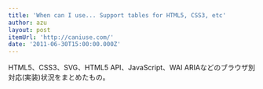 ```yaml
---
title: 'When can I use... Support tables for HTML5, CSS3, etc'
author: azu
layout: post
itemUrl: 'http://caniuse.com/'
date: '2011-06-30T15:00:00.000Z'
---
```

HTML5、CSS3、SVG、HTML5 API、JavaScript、WAI ARIAなどのブラウザ別対応(実装)状況をまとめたもの。


